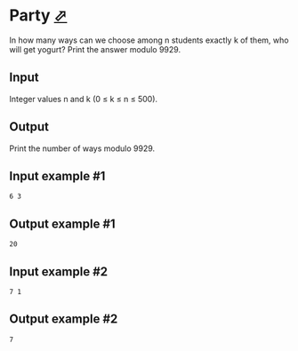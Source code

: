 # Party [⬀](https://www.e-olymp.com/en/contests/9520/problems/83422)

In how many ways can we choose among n students exactly k of them, who will get yogurt? Print the answer modulo 9929.

## Input
Integer values n and k (0 ≤ k ≤ n ≤ 500).

## Output
Print the number of ways modulo 9929.

## Input example #1
```
6 3
```

## Output example #1
```
20
```

## Input example #2
```
7 1
```

## Output example #2
```
7
```
